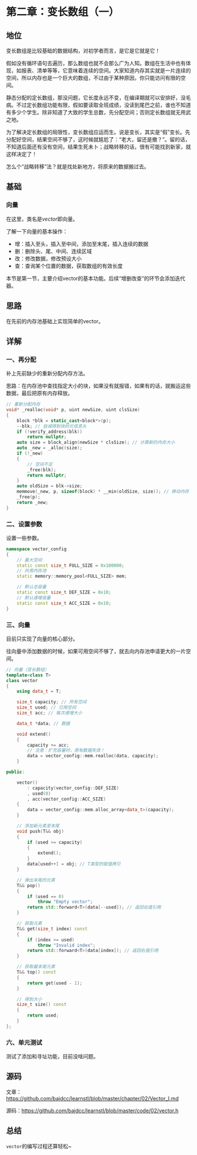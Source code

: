# 第二章：变长数组（一）

## 地位

变长数组是比较基础的数据结构，对初学者而言，是它是它就是它！

假如没有循环语句去遍历，那么数组也就不会那么广为人知。数组在生活中也有体现，如报表、清单等等，它意味着连续的空间。大家知道内存其实就是一片连续的空间，所以内存也是一个巨大的数组，不过由于某种原因，你只能访问有限的空间。

静态分配的定长数组，那没问题，它长度永远不变，在编译期就可以安排好，没毛病。不过定长数组功能有限，假如要读取全班成绩，没读到尾巴之前，谁也不知道有多少个学生。除非知道了大致的学生总数，先分配空间；否则定长数组就无用武之地。

为了解决定长数组的局限性，变长数组应运而生。说是变长，其实是“假”变长。先分配好空间，结果空间不够了，这时候就尴尬了：“老大，留还是撤？”。留的话，不知道后面还有没有空间，结果生死未卜；战略转移的话，很有可能找到新家，就这样决定了！

怎么个“战略转移”法？就是找处新地方，将原来的数据搬过去。

## 基础

### 向量

在这里，类名是*vector*即向量。

了解一下向量的基本操作：

- 增：插入至头，插入至中间，添加至末尾，插入连续的数据
- 删：删除头、尾、中间、连续区域
- 改：修改数据，修改预设大小
- 查：查询某个位置的数据，获取数组的有效长度

本节是第一节，主要介绍vector的基本功能。后续“增删改查”的环节会添加迭代器。

## 思路

在先前的内存池基础上实现简单的vector。

## 详解

### 一、再分配

补上先前缺少的重新分配内存方法。

思路：在内存池中查找指定大小的块，如果没有就报错，如果有的话，就搬运这些数据，最后把原有内存释放。

```c++
// 重新分配内存
void* _realloc(void* p, uint newSize, uint clsSize)
{
	block *blk = static_cast<block*>(p);
	--blk; // 自减得到块的元信息头
	if (!verify_address(blk))
		return nullptr;
	auto size = block_align(newSize * clsSize); // 计算新的内存大小
	auto _new = _alloc(size);
	if (!_new)
	{
		// 空间不足
		_free(blk);
		return nullptr;
	}
	auto oldSize = blk->size;
	memmove(_new, p, sizeof(block) * __min(oldSize, size)); // 移动内存
	_free(p);
	return _new;
}
```

### 二、设置参数

设置一些参数。

```c++
namespace vector_config
{
	// 最大空间
	static const size_t FULL_SIZE = 0x100000;
	// 共用内存池
	static memory::memory_pool<FULL_SIZE> mem;

	// 默认总容量
	static const size_t DEF_SIZE = 0x10;
	// 默认递增容量
	static const size_t ACC_SIZE = 0x10;
}
```

### 三、向量

目前只实现了向量的核心部分。

往向量中添加数据的时候，如果可用空间不够了，就去向内存池申请更大的一片空间。

```c++
// 向量（变长数组）
template<class T>
class vector
{
	using data_t = T;

	size_t capacity; // 所有空间
	size_t used; // 已用空间
	size_t acc; // 每次递增大小

	data_t *data; // 数据

	void extend()
	{
		capacity += acc;
		// 注意：扩充容量时，原有数据失效！
		data = vector_config::mem.realloc(data, capacity);
	}

public:

	vector()
		: capacity(vector_config::DEF_SIZE)
		, used(0)
		, acc(vector_config::ACC_SIZE)
	{
		data = vector_config::mem.alloc_array<data_t>(capacity);
	}

	// 添加新元素至末尾
	void push(T&& obj)
	{
		if (used >= capacity)
		{
			extend();
		}
		data[used++] = obj; // T类型的赋值拷贝
	}

	// 弹出末尾的元素
	T&& pop()
	{
		if (used == 0)
			throw "Empty vector";
		return std::forward<T>(data[--used]); // 返回右值引用
	}

	// 获取元素
	T&& get(size_t index) const
	{
		if (index >= used)
			throw "Invalid index";
		return std::forward<T>(data[index]); // 返回右值引用
	}

	// 获取最末尾元素
	T&& top() const
	{
		return get(used - 1);
	}

	// 得到大小
	size_t size() const
	{
		return used;
	}
};
```

### 六、单元测试

测试了添加和寻址功能，目前没啥问题。

## 源码

文章：https://github.com/bajdcc/learnstl/blob/master/chapter/02/Vector_I.md

源码：https://github.com/bajdcc/learnstl/blob/master/code/02/vector.h

## 总结

`vector`的编写过程还算轻松~
